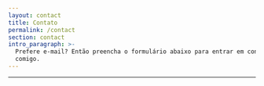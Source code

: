 ```yaml
---
layout: contact
title: Contato
permalink: /contact
section: contact
intro_paragraph: >-
  Prefere e-mail? Então preencha o formulário abaixo para entrar em contato
  comigo.
---
```

****
